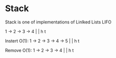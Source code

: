 # Stack

Stack is one of implementations of Linlked Lists
LIFO

1 -> 2 -> 3 -> 4 
|              |
h              t

Instert O(1):
1 -> 2 -> 3 -> 4 -> 5 
|                   |
h                   t

Remove O(1):
1 -> 2 -> 3 -> 4 
|              |
h              t
